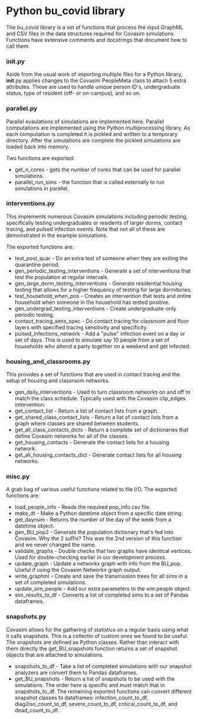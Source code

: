 # Python bu_covid library

The bu_covid library is a set of functions that process the input GraphML and CSV files in the data structures required for Covasim simulations. Functions have extensive comments and docstrings that document how to call them. 

### __init__.py
Aside from the usual work of importing multiple files for a Python library, __init__.py applies changes to the Covasim PeopleMeta class to attach 5 extra attributes.  These are used to handle unique person ID's, undergraduate status, type of resident (off- or on-campus), and so on.  

### parallel.py
Parallel evaulations of simulations are implemented here.  Parallel computations are implemented using the Python multiprocessing library. As each computation is completed it is pickled and written to a temporary directory.  After the simulations are complete the pickled simulations are loaded back into memory. 

Two functions are exported:
* get_n_cores - gets the number of cores that can be used for parallel simulations.
* parallel_run_sims - the function that is called externally to run simulations in parallel.

### interventions.py
This implements numerous Covasim simulations including periodic testing, specifically testing undergraduates or residents of larger dorms, contact tracing, and pulsed infection events.  Note that not all of these are demonstrated in the example simulations.

The exported functions are:
* test_post_quar - Do an extra test of someone when they are exiting the quarantine period.
* gen_periodic_testing_interventions - Generate a set of interventions that test the population at regular intervals.
* gen_large_dorm_testing_interventions - Generate residential housing testing that allows for a higher frequency of testing for large dormitories.
* test_household_when_pos - Creates an intervention that tests and entire household when someone in the household has tested positive.
* gen_undergrad_testing_interventions - Create undergraduate-only periodic testing.
* contact_tracing_sens_spec - Do contact tracing for classroom and floor layers with specified tracing sensitivity and specificity.
* pulsed_infections_network - Add a "pulse" infection event on a day or set of days.  This is used to simulate say 10 people from a set of households who attend a party together on a weekend and get infected.  

### housing_and_classrooms.py
This provides a set of functions that are used in contact tracing and the setup of housing and classroom networks.

* gen_daily_interventions - Used to turn classroom networks on and off to match the class schedule. Typically used with the Covasim clip_edges intervention.
* get_contact_list - Return a list of contact lists from a graph.
* get_shared_class_contact_lists - Return a list of contact lists from a graph where classes are shared between students.
* get_all_class_contacts_dicts - Return a complete set of dictionaries that define Covasim networks for all of the classes.
* get_housing_contacts - Generate the contact lists for a housing network.
* get_all_housing_contacts_dict - Generate contact lists for all housing networks.

### misc.py
A grab bag of various useful functions related to file I/O. The exported functions are:

* load_people_info - Reads the required pop_info.csv file.
* make_dt - Make a Python datetime object from a specific date string.
* get_daynum - Returns the number of the day of the week from a datetime object.
* gen_BU_pop2 - Generate the population dictionary that's fed into Covasim.  Why the 2 suffix?  This was the 2nd version of this function and we never changed the name.
* validate_graphs - Double checks that two graphs have identical vertices.  Used for double-checking earlier in our development process.
* update_graph - Update a networkx graph with info from the BU_pop.  Useful if using the Covasim Networkx graph output.
* write_graphml - Create and save the transmission trees for all sims in a set of completed simulations.
* update_sim_people - Add our extra parameters to the sim.people object. 
* sim_results_to_df - Converts a list of completed sims to a set of Pandas dataframes.

### snapshots.py
Covasim allows for the gathering of statistics on a regular basis using what it calls snapshots.  This is a collectio of custom ones we found to be useful.  The snapshots are defined as Python classes.  Rather than interact with them directly the get_BU_snapshots function returns a set of snapshot objects that are attached to simulations.

* snapshots_to_df - Take a list of completed simulations with our snapshot analyzers are convert them to Pandas dataframes.
* get_BU_snapshots - Return a list of snapshots to be used with the simulations.  The order here is specific and must match that in snapshots_to_df. 
The remaining exported functions can convert different snapshot classes to dataframes: infection_count_to_df, diag2iso_count_to_df, severe_count_to_df, critical_count_to_df, and dead_count_to_df.


